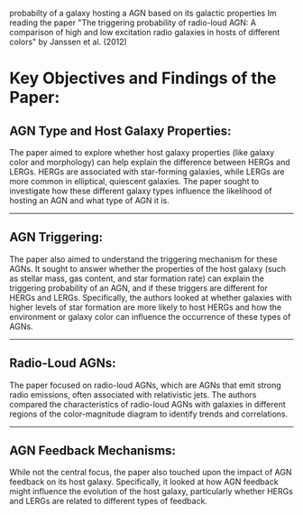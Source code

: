 probabilty of a galaxy hosting a AGN based on its galactic properties
Im reading the paper "The triggering probability of radio-loud AGN: A comparison of high and low excitation radio galaxies in hosts of different colors" by Janssen et al. (2012) 

# Key Objectives and Findings of the Paper:

## AGN Type and Host Galaxy Properties:

The paper aimed to explore whether host galaxy properties (like galaxy color and morphology) can help explain the difference between HERGs and LERGs.
HERGs are associated with star-forming galaxies, while LERGs are more common in elliptical, quiescent galaxies. The paper sought to investigate how these different galaxy types influence the likelihood of hosting an AGN and what type of AGN it is.

---

## AGN Triggering:

The paper also aimed to understand the triggering mechanism for these AGNs. It sought to answer whether the properties of the host galaxy (such as stellar mass, gas content, and star formation rate) can explain the triggering probability of an AGN, and if these triggers are different for HERGs and LERGs.
Specifically, the authors looked at whether galaxies with higher levels of star formation are more likely to host HERGs and how the environment or galaxy color can influence the occurrence of these types of AGNs.

---

## Radio-Loud AGNs:

The paper focused on radio-loud AGNs, which are AGNs that emit strong radio emissions, often associated with relativistic jets. The authors compared the characteristics of radio-loud AGNs with galaxies in different regions of the color-magnitude diagram to identify trends and correlations.

---

## AGN Feedback Mechanisms:

While not the central focus, the paper also touched upon the impact of AGN feedback on its host galaxy. Specifically, it looked at how AGN feedback might influence the evolution of the host galaxy, particularly whether HERGs and LERGs are related to different types of feedback.
